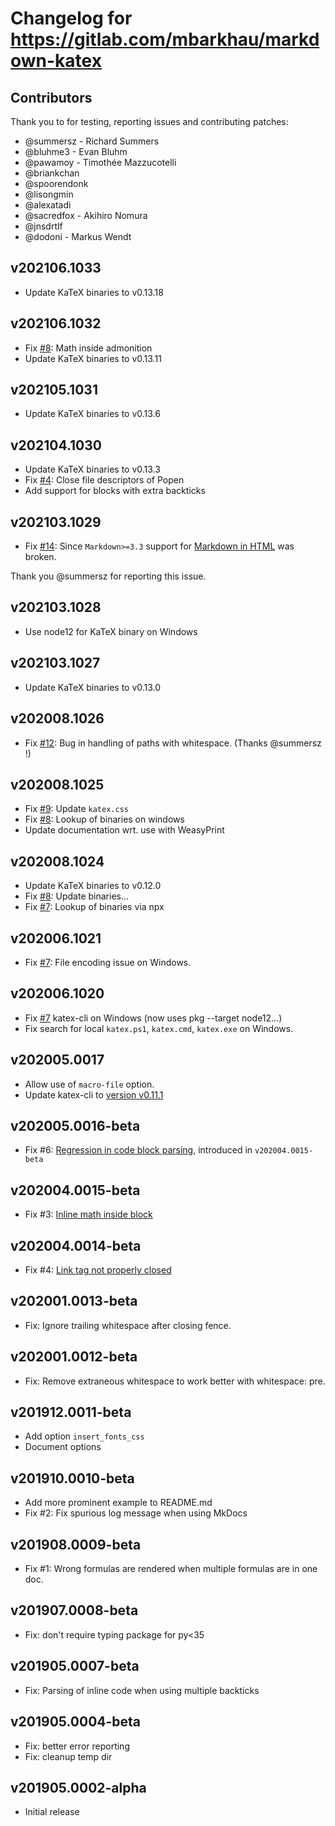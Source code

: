 # Changelog for https://gitlab.com/mbarkhau/markdown-katex

## Contributors

Thank you to for testing, reporting issues and contributing patches:

- @summersz - Richard Summers
- @bluhme3 - Evan Bluhm
- @pawamoy - Timothée Mazzucotelli
- @briankchan
- @spoorendonk
- @lisongmin
- @alexatadi
- @sacredfox - Akihiro Nomura
- @jnsdrtlf
- @dodoni - Markus Wendt


## v202106.1033

 - Update KaTeX binaries to v0.13.18


## v202106.1032

 - Fix [#8][gh_8]: Math inside admonition
 - Update KaTeX binaries to v0.13.11

[gh_8]: https://github.com/mbarkhau/markdown-katex/issue/8


## v202105.1031

 - Update KaTeX binaries to v0.13.6


## v202104.1030

 - Update KaTeX binaries to v0.13.3
 - Fix [#4][gh_4]: Close file descriptors of Popen
 - Add support for blocks with extra backticks

[gh_4]: https://github.com/mbarkhau/markdown-katex/pull/4


## v202103.1029

 - Fix [#14](https://gitlab.com/mbarkhau/markdown-katex/-/issues/14): Since `Markdown>=3.3` support for [Markdown in HTML][md_in_html] was broken.

[md_in_html]: https://python-markdown.github.io/extensions/md_in_html/

Thank you @summersz for reporting this issue.


## v202103.1028

 - Use node12 for KaTeX binary on Windows


## v202103.1027

 - Update KaTeX binaries to v0.13.0


## v202008.1026

 - Fix [#12](https://gitlab.com/mbarkhau/markdown-katex/-/issues/12): Bug in handling of paths with whitespace. (Thanks @summersz !)


## v202008.1025

 - Fix [#9](https://gitlab.com/mbarkhau/markdown-katex/-/issues/9): Update `katex.css`
 - Fix [#8](https://gitlab.com/mbarkhau/markdown-katex/-/issues/8): Lookup of binaries on windows
 - Update documentation wrt. use with WeasyPrint


## v202008.1024

 - Update KaTeX binaries to v0.12.0
 - Fix [#8](https://gitlab.com/mbarkhau/markdown-katex/-/issues/8): Update binaries...
 - Fix [#7](https://gitlab.com/mbarkhau/markdown-katex/-/issues/7): Lookup of binaries via npx


## v202006.1021

 - Fix [#7](https://gitlab.com/mbarkhau/markdown-katex/-/issues/7): File encoding issue on Windows.


## v202006.1020

 - Fix [#7](https://gitlab.com/mbarkhau/markdown-katex/-/issues/7) katex-cli on Windows (now uses pkg --target node12...)
 - Fix search for local `katex.ps1`, `katex.cmd`, `katex.exe` on Windows.


## v202005.0017

 - Allow use of `macro-file` option.
 - Update katex-cli to [version v0.11.1](https://github.com/KaTeX/KaTeX/blob/master/CHANGELOG.md)


## v202005.0016-beta

 - Fix #6: [Regression in code block parsing](https://gitlab.com/mbarkhau/markdown-katex/-/issues/6), introduced in `v202004.0015-beta`


## v202004.0015-beta

 - Fix #3: [Inline math inside block](https://gitlab.com/mbarkhau/markdown-katex/-/issues/3)


## v202004.0014-beta

 - Fix #4: [Link tag not properly closed](https://gitlab.com/mbarkhau/markdown-katex/-/issues/4)


## v202001.0013-beta

 - Fix: Ignore trailing whitespace after closing fence.


## v202001.0012-beta

 - Fix: Remove extraneous whitespace to work better with whitespace: pre.


## v201912.0011-beta

 - Add option `insert_fonts_css`
 - Document options


## v201910.0010-beta

 - Add more prominent example to README.md
 - Fix #2: Fix spurious log message when using MkDocs


## v201908.0009-beta

 - Fix #1: Wrong formulas are rendered when multiple formulas are in one doc.


## v201907.0008-beta

 - Fix: don't require typing package for py<35


## v201905.0007-beta

 - Fix: Parsing of inline code when using multiple backticks


## v201905.0004-beta

 - Fix: better error reporting
 - Fix: cleanup temp dir


## v201905.0002-alpha

 - Initial release
